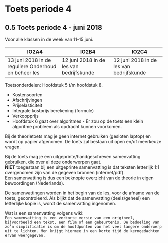 # Toets periode 4

## 0.5 Toets periode 4 - juni 2018

Voor alle klassen in de week van 11-15 juni.


| &nbsp; &nbsp; **IO2A4**| &nbsp; &nbsp; **IO2B4**| &nbsp; &nbsp; **IO2C4**| 
|--------------- | --------- | --------|
| 13 juni 2018 in de reguliere Onderhoud en beheer les| 12 juni 2018 in de les van bedrijfskunde | 12 juni 2018 in de les van bedrijfskunde |

Toetsonderdelen:
Hoofdstuk 5 t/m hoofdstuk 8.
- Kostensoorten
- Afschrijvingen
- Prijselasticiteit
- Integrale kostprijs berekening (formule)
- Verkoopprijs
- Hoofdstuk 6 gaat over algoritmes - Er zou op de toets een klein algoritme probleem als opdracht kunnen voorkomen. 


Bij de theorietoets mag je geen internet gebruiken (gesloten laptop) en wordt op papier afgenomen.
De toets zal bestaan uit open en/of meerkeuze vragen.

Bij de toets mag je een uitgeprinte/handgeschreven samenvatting gebruiken, die over al deze onderwerpen gaat.
<br>**NIET** toegestaan bij een uitgeprinte samenvatting is dat teksten letterlijk 1:1 overgenomen zijn van de gegeven bronnen (internet/pdf).
<br>Een samenvatting is dus een beknopte overzicht van de theorie in eigen bewoordingen (Nederlands).

De samenvattingen worden in het begin van de les, voor de afname van de toets, gecontroleerd.
Als blijkt dat de samenvatting (deels/geheel) een letterlijke kopie is, wordt de samenvatting ingenomen. 

Wat is een samenvatting volgens wiki:<br>
``Een samenvatting is een verkorte versie van een origineel, bijvoorbeeld een tekst, een film of een gebeurtenis. De bedoeling van zo'n simplificatie is om de hoofdpunten van het veel langere onderwerp uit te lichten. Men krijgt hiermee in een korte tijd de kerngedachten ervan weergegeven.``

